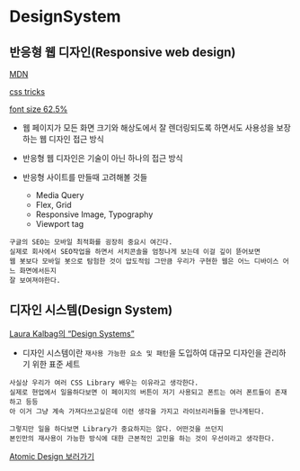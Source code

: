 # DesignSystem

## 반응형 웹 디자인(Responsive web design)

[MDN](https://developer.mozilla.org/ko/docs/Learn/CSS/CSS_layout/Responsive_Design)

[css tricks](https://css-tricks.com/a-complete-guide-to-css-media-queries/)

[font size 62.5%](https://www.aleksandrhovhannisyan.com/blog/62-5-percent-font-size-trick/)

- 웹 페이지가 모든 화면 크기와 해상도에서 잘 렌더링되도록 하면서도 사용성을 보장하는 웹 디자인 접근 방식
- 반응형 웹 디자인은 기술이 아닌 하나의 접근 방식

- 반응형 사이트를 만들때 고려해볼 것들

  - Media Query
  - Flex, Grid
  - Responsive Image, Typography
  - Viewport tag

```text
구글의 SEO는 모바일 최적화를 굉장히 중요시 여긴다.
실제로 회사에서 SEO작업을 하면서 서치콘솔을 엄청나게 보는데 이걸 깊이 뜯어보면
웹 봇보다 모바일 봇으로 탐험한 것이 압도적임 그만큼 우리가 구현한 웹은 어느 디바이스 어느 화면에서든지
잘 보여져야한다.
```

## 디자인 시스템(Design System)

[Laura Kalbag의 “Design Systems”](https://24ways.org/2012/design-systems/)

- 디자인 시스템이란 `재사용 가능한 요소 및 패턴`을 도입하여 대규모 디자인을 관리하기 위한 표준 세트

```text
사실상 우리가 여러 CSS Library 배우는 이유라고 생각한다.
실제로 현업에서 일을하다보면 이 페이지의 버튼이 저기 사용되고 폰트는 여러 폰트들이 존재하고 등등
아 이거 그냥 계속 가져다쓰고싶은데 이런 생각을 가지고 라이브리러들을 만나게된다.

그렇지만 일을 하다보면 Library가 중요하지는 않다. 어떤것을 쓰던지
본인만의 재사용이 가능한 방식에 대한 근본적인 고민을 하는 것이 우선이라고 생각한다.
```

[Atomic Design 보러가기](https://s-organization-196.gitbook.io/frontend-megatera/react/react_component#atomic-design)
